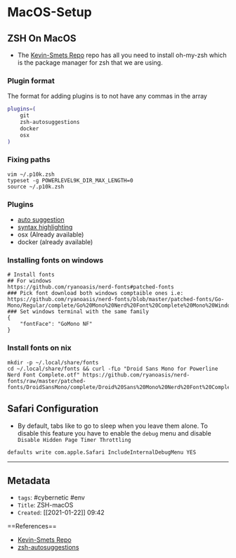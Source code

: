 
# MacOS-Setup
## ZSH On MacOS
- The [Kevin-Smets Repo](https://gist.github.com/kevin-smets/8568070) repo has all you need to install oh-my-zsh which is the package manager for zsh that we are using.

### Plugin format
The format for adding plugins is to not have any commas in the array
```bash
plugins=(
    git
    zsh-autosuggestions
    docker
    osx
)
```

### Fixing paths
```
vim ~/.p10k.zsh
typeset -g POWERLEVEL9K_DIR_MAX_LENGTH=0
source ~/.p10k.zsh
```

### Plugins
- [auto suggestion](https://github.com/zsh-users/zsh-autosuggestions/blob/master/INSTALL.md#oh-my-zsh)
- [syntax highlighting](https://github.com/zsh-users/zsh-syntax-highlighting)
- osx (Already available)
- docker (already available)

### Installing fonts on windows
```
# Install fonts
## For windows
https://github.com/ryanoasis/nerd-fonts#patched-fonts
### Pick font download both windows comptaible ones i.e:
https://github.com/ryanoasis/nerd-fonts/blob/master/patched-fonts/Go-Mono/Regular/complete/Go%20Mono%20Nerd%20Font%20Complete%20Mono%20Windows%20Compatible.ttf
### Set windows terminal with the same family
{
	"fontFace": "GoMono NF"
}
```

### Install fonts on nix
```
mkdir -p ~/.local/share/fonts
cd ~/.local/share/fonts && curl -fLo "Droid Sans Mono for Powerline Nerd Font Complete.otf" https://github.com/ryanoasis/nerd-fonts/raw/master/patched-fonts/DroidSansMono/complete/Droid%20Sans%20Mono%20Nerd%20Font%20Complete.otf
```


## Safari Configuration
- By default, tabs like to go to sleep when you leave them alone. To disable this feature you have to enable the `debug` menu and disable ` Disable Hidden Page Timer Throttling`

```bash
defaults write com.apple.Safari IncludeInternalDebugMenu YES
```

---
## Metadata
- `tags`: #cybernetic #env
- `Title`: ZSH-macOS
- `Created`: [[2021-01-22]] 09:42

==References==
- [Kevin-Smets Repo](https://gist.github.com/kevin-smets/8568070)
- [zsh-autosuggestions](https://github.com/zsh-users/zsh-autosuggestions/blob/master/INSTALL.md#oh-my-zsh)